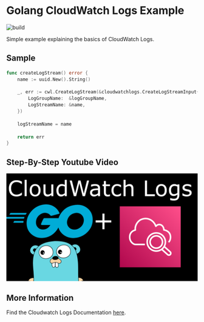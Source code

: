 # Golang CloudWatch Logs Example
![build](https://github.com/mathisve/golang-cloudwatch-logs-example/actions/workflows/go.yaml/badge.svg?branch=master)

Simple example explaining the basics of CloudWatch Logs.

## Sample 
```go
func createLogStream() error {
	name := uuid.New().String()

	_, err := cwl.CreateLogStream(&cloudwatchlogs.CreateLogStreamInput{
		LogGroupName:  &logGroupName,
		LogStreamName: &name,
	})

	logStreamName = name

	return err
}
```

## Step-By-Step Youtube Video
[![picture](https://github.com/mathisve/golang-cloudwatch-logs-example/blob/master/img/cloudwatch-logs.png)](https://youtu.be/aZ-gP4rbFDo)

## More Information
Find the Cloudwatch Logs Documentation [here](https://docs.aws.amazon.com/sdk-for-go/api/service/cloudwatchlogs/).